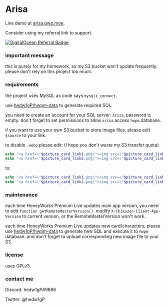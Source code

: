 # Arisa

Live demo at [arisa.qwp.moe](https://arisa.qwp.moe).

Consider using my referral link to support.

[![DigitalOcean Referral Badge](https://web-platforms.sfo2.cdn.digitaloceanspaces.com/WWW/Badge%201.svg)](https://www.digitalocean.com/?refcode=94b9f74b90ff&utm_campaign=Referral_Invite&utm_medium=Referral_Program&utm_source=badge)

### important message

this is purely for my homework, so my S3 bucket won't update frequently. please don't rely on this project too much. 

### requirements

the project uses MySQL as code says `mysqli_connect`.

use [hedw1gP/hwpm-data](https://github.com/hedw1gP/hwpm-data) to generate required SQL. 

you need to create an account for your SQL server: `arisa`, password is empty. don't forget to set permissions to allow `arisa` access `hwpm` database.

if you want to use your own S3 bucket to store image files, please edit `$source` to your link. 

to disable `.webp` please edit: (I hope you don't waste my S3 transfer quota)

```php
echo "<a href=\"$picture_card_link1.png\"><img src=\"$picture_card_link1.webp\" width='50%' /></a>";
echo "<a href=\"$picture_card_link2.png\"><img src=\"$picture_card_link2.webp\" width='50%' /></a>";
```

to:

```php
echo "<a href=\"$picture_card_link1.png\"><img src=\"$picture_card_link1.png\" width='50%' /></a>";
echo "<a href=\"$picture_card_link2.png\"><img src=\"$picture_card_link2.png\" width='50%' /></a>";
```

### maintenance

each time HoneyWorks Premium Live updates main app version, you need to edit `function getRemoteMasterVersion()`. modify `X-Chikuzen-Client-App-Version` to current version, or the RemoteMasterVersion won't work.

each time HoneyWorks Premium Live updates new card/characters, please use [hedw1gP/hwpm-data](https://github.com/hedw1gP/hwpm-data) to generate new SQL and execute it to `hwpm` database. and don't forget to upload corresponding new image file to your S3. 

### license

uses GPLv3.

### contact me

Discord: hedw1gP#9886

Twitter: @hedw1gP